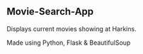 ## Movie-Search-App

Displays current movies showing at Harkins.

Made using Python, Flask & BeautifulSoup

